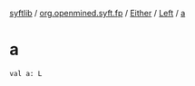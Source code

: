[syftlib](../../../index.md) / [org.openmined.syft.fp](../../index.md) / [Either](../index.md) / [Left](index.md) / [a](./a.md)

# a

`val a: L`